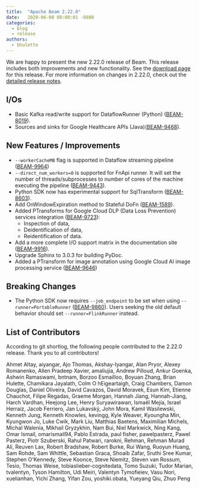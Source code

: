 ```yaml
---
title:  "Apache Beam 2.22.0"
date:   2020-06-08 00:00:01 -0800
categories:
  - blog
  - release
authors:
  - bhulette
---
```

<!--
Licensed under the Apache License, Version 2.0 (the "License");
you may not use this file except in compliance with the License.
You may obtain a copy of the License at
http://www.apache.org/licenses/LICENSE-2.0
Unless required by applicable law or agreed to in writing, software
distributed under the License is distributed on an "AS IS" BASIS,
WITHOUT WARRANTIES OR CONDITIONS OF ANY KIND, either express or implied.
See the License for the specific language governing permissions and
limitations under the License.
-->
We are happy to present the new 2.22.0 release of Beam. This release includes both improvements and new functionality.
See the [download page](/get-started/downloads/#2220-2020-06-08) for this release.<!--more-->
For more information on changes in 2.22.0, check out the
[detailed release notes](https://issues.apache.org/jira/secure/ReleaseNote.jspa?projectId=12319527&version=12347144).

## I/Os

* Basic Kafka read/write support for DataflowRunner (Python) ([BEAM-8019](https://issues.apache.org/jira/browse/BEAM-8019)).
* Sources and sinks for Google Healthcare APIs (Java)([BEAM-9468](https://issues.apache.org/jira/browse/BEAM-9468)).

## New Features / Improvements

* `--workerCacheMB` flag is supported in Dataflow streaming pipeline ([BEAM-9964](https://issues.apache.org/jira/browse/BEAM-9964))
* `--direct_num_workers=0` is supported for FnApi runner. It will set the number of threads/subprocesses to number of cores of the machine executing the pipeline ([BEAM-9443](https://issues.apache.org/jira/browse/BEAM-9443)).
* Python SDK now has experimental support for SqlTransform ([BEAM-8603](https://issues.apache.org/jira/browse/BEAM-8603)).
* Add OnWindowExpiration method to Stateful DoFn ([BEAM-1589](https://issues.apache.org/jira/browse/BEAM-1589)).
* Added PTransforms for Google Cloud DLP (Data Loss Prevention) services integration ([BEAM-9723](https://issues.apache.org/jira/browse/BEAM-9723)):
    * Inspection of data,
    * Deidentification of data,
    * Reidentification of data.
* Add a more complete I/O support matrix in the documentation site ([BEAM-9916](https://issues.apache.org/jira/browse/BEAM-9916)).
* Upgrade Sphinx to 3.0.3 for building PyDoc.
* Added a PTransform for image annotation using Google Cloud AI image processing service
([BEAM-9646](https://issues.apache.org/jira/browse/BEAM-9646))

## Breaking Changes

* The Python SDK now requires `--job_endpoint` to be set when using `--runner=PortableRunner` ([BEAM-9860](https://issues.apache.org/jira/browse/BEAM-9860)). Users seeking the old default behavior should set `--runner=FlinkRunner` instead.

## List of Contributors

According to git shortlog, the following people contributed to the 2.22.0 release. Thank you to all contributors!

Ahmet Altay, aiyangar, Ajo Thomas, Akshay-Iyangar, Alan Pryor, Alexey Romanenko, Allen Pradeep Xavier, amaliujia, Andrew Pilloud, Ankur Goenka, Ashwin Ramaswami, bntnam, Borzoo Esmailloo, Boyuan Zhang, Brian Hulette, Chamikara Jayalath, Colm O hEigeartaigh, Craig Chambers, Damon Douglas, Daniel Oliveira, David Cavazos, David Moravek, Esun Kim, Etienne Chauchot, Filipe Regadas, Graeme Morgan, Hannah Jiang, Hannah-Jiang, Harch Vardhan, Heejong Lee, Henry Suryawirawan, Ismaël Mejía, Israel Herraiz, Jacob Ferriero, Jan Lukavský, John Mora, Kamil Wasilewski, Kenneth Jung, Kenneth Knowles, kevingg, Kyle Weaver, Kyoungha Min, Kyungwon Jo, Luke Cwik, Mark Liu, Matthias Baetens, Maximilian Michels, Michal Walenia, Mikhail Gryzykhin, Nam Bui, Niel Markwick, Ning Kang, Omar Ismail, omarismail94, Pablo Estrada, paul fisher, pawelpasterz, Pawel Pasterz, Piotr Szuberski, Rahul Patwari, rarokni, Rehman, Rehman Murad Ali, Reuven Lax, Robert Bradshaw, Robert Burke, Rui Wang, Ruoyun Huang, Sam Rohde, Sam Whittle, Sebastian Graca, Shoaib Zafar, Sruthi Sree Kumar, Stephen O'Kennedy, Steve Koonce, Steve Niemitz, Steven van Rossum, Tesio, Thomas Weise, tobiaslieber-cognitedata, Tomo Suzuki, Tudor Marian, tvalentyn, Tyson Hamilton, Udi Meiri, Valentyn Tymofieiev, Vasu Nori, xuelianhan, Yichi Zhang, Yifan Zou, yoshiki.obata, Yueyang Qiu, Zhuo Peng
